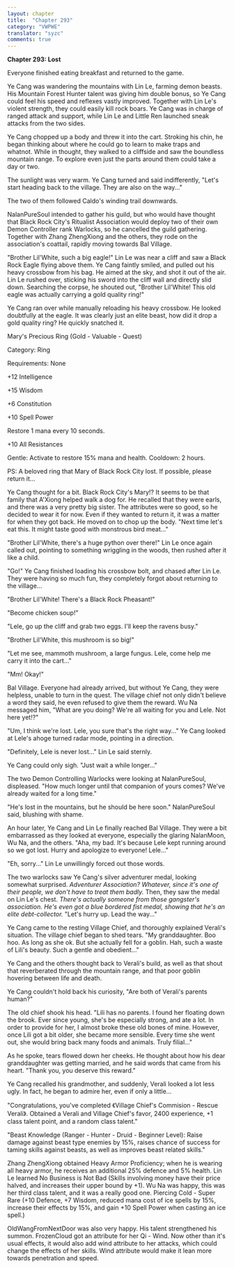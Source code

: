 ```yaml
---
layout: chapter
title:  "Chapter 293"
category: "VWPWE"
translator: "syzc"
comments: true
---
```


**Chapter 293: Lost**

Everyone finished eating breakfast and returned to the game.

Ye Cang was wandering the mountains with Lin Le, farming demon beasts. His Mountain Forest Hunter talent was giving him double bonus, so Ye Cang could feel his speed and reflexes vastly improved. Together with Lin Le's violent strength, they could easily kill rock boars. Ye Cang was in charge of ranged attack and support, while Lin Le and Little Ren launched sneak attacks from the two sides.

Ye Cang chopped up a body and threw it into the cart. Stroking his chin, he began thinking about where he could go to learn to make traps and whatnot. While in thought, they walked to a cliffside and saw the boundless mountain range. To explore even just the parts around them could take a day or two.

The sunlight was very warm. Ye Cang turned and said indifferently, "Let's start heading back to the village. They are also on the way..."

The two of them followed Caldo's winding trail downwards.

NalanPureSoul intended to gather his guild, but who would have thought that Black Rock City's Ritualist Association would deploy two of their own Demon Controller rank Warlocks, so he cancelled the guild gathering. Together with Zhang ZhengXiong and the others, they rode on the association's coattail, rapidly moving towards Bal Village.

"Brother Lil'White, such a big eagle!" Lin Le was near a cliff and saw a Black Rock Eagle flying above them. Ye Cang faintly smiled, and pulled out his heavy crossbow from his bag. He aimed at the sky, and shot it out of the air. Lin Le rushed over, sticking his sword into the cliff wall and directly slid down. Searching the corpse, he shouted out, "Brother Lil'White! This old eagle was actually carrying a gold quality ring!"

Ye Cang ran over while manually reloading his heavy crossbow. He looked doubtfully at the eagle. It was clearly just an elite beast, how did it drop a gold quality ring? He quickly snatched it.

Mary's Precious Ring (Gold - Valuable - Quest)

Category: Ring

Requirements: None

+12 Intelligence

+15 Wisdom

+6 Constitution

+10 Spell Power

Restore 1 mana every 10 seconds.

+10 All Resistances

Gentle: Activate to restore 15% mana and health. Cooldown: 2 hours.

PS: A beloved ring that Mary of Black Rock City lost. If possible, please return it...

Ye Cang thought for a bit. Black Rock City's Mary!? It seems to be that family that A'Xiong helped walk a dog for. He recalled that they were earls, and there was a very pretty big sister. The attributes were so good, so he decided to wear it for now. Even if they wanted to return it, it was a matter for when they got back. He moved on to chop up the body. "Next time let's eat this. It might taste good with monstrous bird meat..."

"Brother Lil'White, there's a huge python over there!" Lin Le once again called out, pointing to something wriggling in the woods, then rushed after it like a child.

"Go!" Ye Cang finished loading his crossbow bolt, and chased after Lin Le. They were having so much fun, they completely forgot about returning to the village...

"Brother Lil'White! There's a Black Rock Pheasant!"

"Become chicken soup!"

"Lele, go up the cliff and grab two eggs. I'll keep the ravens busy."

"Brother Lil'White, this mushroom is so big!"

"Let me see, mammoth mushroom, a large fungus. Lele, come help me carry it into the cart..."

"Mm! Okay!"

Bal Village. Everyone had already arrived, but without Ye Cang, they were helpless, unable to turn in the quest. The village chief not only didn't believe a word they said, he even refused to give them the reward. Wu Na messaged him, "What are you doing? We're all waiting for you and Lele. Not here yet!?"

"Um, I think we're lost. Lele, you sure that's the right way..." Ye Cang looked at Lele's ahoge turned radar mode, pointing in a direction.

"Definitely, Lele is never lost..." Lin Le said sternly.

Ye Cang could only sigh. "Just wait a while longer..."

The two Demon Controlling Warlocks were looking at NalanPureSoul, displeased. "How much longer until that companion of yours comes? We've already waited for a long time."

"He's lost in the mountains, but he should be here soon." NalanPureSoul said, blushing with shame.

An hour later, Ye Cang and Lin Le finally reached Bal Village. They were a bit embarrassed as they looked at everyone, especially the glaring NalanMoon, Wu Na, and the others. "Aha, my bad. It's because Lele kept running around so we got lost. Hurry and apologize to everyone! Lele..."

"Eh, sorry..." Lin Le unwillingly forced out those words.

The two warlocks saw Ye Cang's silver adventurer medal, looking somewhat surprised. *Adventurer Association? Whatever, since it's one of their people, we don't have to treat them badly.* Then, they saw the medal on Lin Le's chest. *There's actually someone from those gangster's association. He's even got a blue bordered fist medal, showing that he's an elite debt-collector.* "Let's hurry up. Lead the way..."

Ye Cang came to the resting Village Chief, and thoroughly explained Verali's situation. The village chief began to shed tears. "My granddaughter. Boo hoo. As long as she ok. But she actually fell for a goblin. Hah, such a waste of Lili's beauty. Such a gentle and obedient..."

Ye Cang and the others thought back to Verali's build, as well as that shout that reverberated through the mountain range, and that poor goblin hovering between life and death.

Ye Cang couldn't hold back his curiosity, "Are both of Verali's parents human?"

The old chief shook his head. "Lili has no parents. I found her floating down the brook. Ever since young, she's be especially strong, and ate a lot. In order to provide for her, I almost broke these old bones of mine. However, once Lili got a bit older, she became more sensible. Every time she went out, she would bring back many foods and animals. Truly filial..."

As he spoke, tears flowed down her cheeks. He thought about how his dear granddaughter was getting married, and he said words that came from his heart. "Thank you, you deserve this reward."

Ye Cang recalled his grandmother, and suddenly, Verali looked a lot less ugly. In fact, he began to admire her, even if only a little...

"Congratulations, you've completed 《Village Chief's Commision - Rescue Verali》. Obtained a Verali and Village Chief's favor, 2400 experience, +1 class talent point, and a random class talent."

"Beast Knowledge (Ranger - Hunter - Druid - Beginner Level): Raise damage against beast type enemies by 15%, raises chance of success for taming skills against beasts, as well as improves beast related skills."

Zhang ZhengXiong obtained Heavy Armor Proficiency; when he is wearing all heavy armor, he receives an additional 25% defence and 5% health. Lin Le learned No Business is Not Bad (Skills involving money have their price halved, and increases their upper bound by +1). Wu Na was happy, this was her third class talent, and it was a really good one. Piercing Cold - Super Rare (+10 Defence, +7 Wisdom, reduced mana cost of ice spells by 15%, increase their effects by 15%, and gain +10 Spell Power when casting an ice spell.)

OldWangFromNextDoor was also very happy. His talent strengthened his summon. FrozenCloud got an attribute for her Qi - Wind. Now other than it's usual effects, it would also add wind attribute to her attacks, which could change the effects of her skills. Wind attribute would make it lean more towards penetration and speed.

